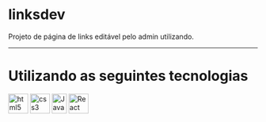 # linksdev
Projeto de página de links editável pelo admin utilizando.

<hr>

<div style="display: inline_block">
<h1> Utilizando as seguintes tecnologias </h1>
<a target="_blank" href="https://www.w3schools.com/html/"> <img src="https://cdn-icons-png.flaticon.com/512/5968/5968267.png" alt="html5" width="40" height="40" /></a>
<a target="_blank" href="https://www.w3schools.com/css/"> <img src="https://cdn-icons-png.flaticon.com/512/5968/5968242.png" alt="css3" width="40" height="40" /></a>
<a target="_blank" href="https://www.w3schools.com/js/"> <img src="https://seeklogo.com/images/J/javascript-logo-E967E87D74-seeklogo.com.png" alt="Javascript" width="30" height="40" /></a>
<a target="_blank" href="https://www.w3schools.com/react/"> <img src="https://cdn.freebiesupply.com/logos/large/2x/react-logo-png-transparent.png" alt="React" width="40" height="40" /></a>
<div>
